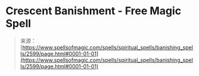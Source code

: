 <!--yml
category: 未分类
date: 2024-06-12 18:36:19
-->

# Crescent Banishment - Free Magic Spell

> 来源：[https://www.spellsofmagic.com/spells/spiritual_spells/banishing_spells/2599/page.html#0001-01-01](https://www.spellsofmagic.com/spells/spiritual_spells/banishing_spells/2599/page.html#0001-01-01)